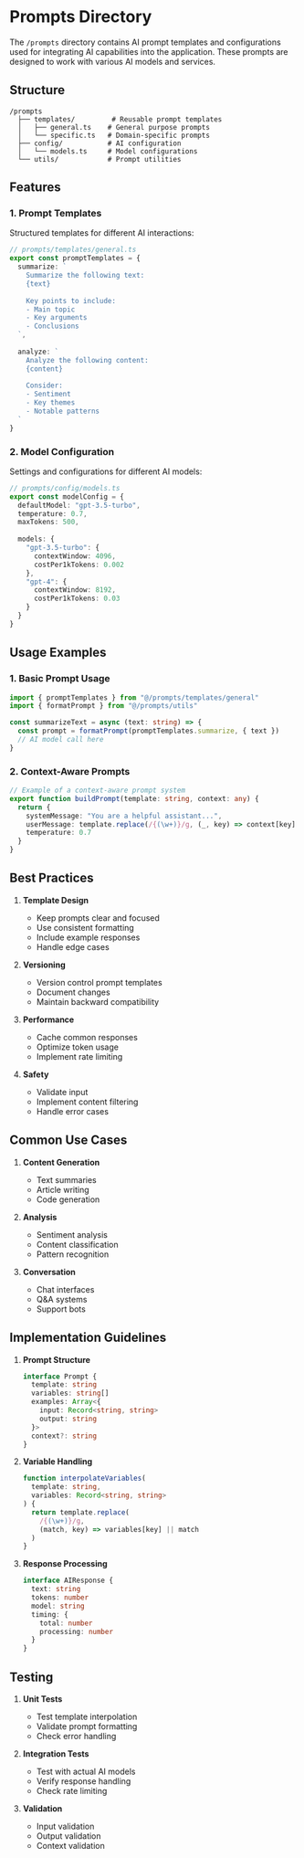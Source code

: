 # Prompts Directory

The `/prompts` directory contains AI prompt templates and configurations used for integrating AI capabilities into the application. These prompts are designed to work with various AI models and services.

## Structure

```plaintext
/prompts
  ├── templates/         # Reusable prompt templates
  │   ├── general.ts    # General purpose prompts
  │   └── specific.ts   # Domain-specific prompts
  ├── config/           # AI configuration
  │   └── models.ts     # Model configurations
  └── utils/            # Prompt utilities
```

## Features

### 1. Prompt Templates

Structured templates for different AI interactions:

```typescript
// prompts/templates/general.ts
export const promptTemplates = {
  summarize: `
    Summarize the following text:
    {text}
    
    Key points to include:
    - Main topic
    - Key arguments
    - Conclusions
  `,
  
  analyze: `
    Analyze the following content:
    {content}
    
    Consider:
    - Sentiment
    - Key themes
    - Notable patterns
  `
}
```

### 2. Model Configuration

Settings and configurations for different AI models:

```typescript
// prompts/config/models.ts
export const modelConfig = {
  defaultModel: "gpt-3.5-turbo",
  temperature: 0.7,
  maxTokens: 500,
  
  models: {
    "gpt-3.5-turbo": {
      contextWindow: 4096,
      costPer1kTokens: 0.002
    },
    "gpt-4": {
      contextWindow: 8192,
      costPer1kTokens: 0.03
    }
  }
}
```

## Usage Examples

### 1. Basic Prompt Usage

```typescript
import { promptTemplates } from "@/prompts/templates/general"
import { formatPrompt } from "@/prompts/utils"

const summarizeText = async (text: string) => {
  const prompt = formatPrompt(promptTemplates.summarize, { text })
  // AI model call here
}
```

### 2. Context-Aware Prompts

```typescript
// Example of a context-aware prompt system
export function buildPrompt(template: string, context: any) {
  return {
    systemMessage: "You are a helpful assistant...",
    userMessage: template.replace(/{(\w+)}/g, (_, key) => context[key] || ""),
    temperature: 0.7
  }
}
```

## Best Practices

1. **Template Design**
   - Keep prompts clear and focused
   - Use consistent formatting
   - Include example responses
   - Handle edge cases

2. **Versioning**
   - Version control prompt templates
   - Document changes
   - Maintain backward compatibility

3. **Performance**
   - Cache common responses
   - Optimize token usage
   - Implement rate limiting

4. **Safety**
   - Validate input
   - Implement content filtering
   - Handle error cases

## Common Use Cases

1. **Content Generation**
   - Text summaries
   - Article writing
   - Code generation

2. **Analysis**
   - Sentiment analysis
   - Content classification
   - Pattern recognition

3. **Conversation**
   - Chat interfaces
   - Q&A systems
   - Support bots

## Implementation Guidelines

1. **Prompt Structure**
   ```typescript
   interface Prompt {
     template: string
     variables: string[]
     examples: Array<{
       input: Record<string, string>
       output: string
     }>
     context?: string
   }
   ```

2. **Variable Handling**
   ```typescript
   function interpolateVariables(
     template: string,
     variables: Record<string, string>
   ) {
     return template.replace(
       /{(\w+)}/g,
       (match, key) => variables[key] || match
     )
   }
   ```

3. **Response Processing**
   ```typescript
   interface AIResponse {
     text: string
     tokens: number
     model: string
     timing: {
       total: number
       processing: number
     }
   }
   ```

## Testing

1. **Unit Tests**
   - Test template interpolation
   - Validate prompt formatting
   - Check error handling

2. **Integration Tests**
   - Test with actual AI models
   - Verify response handling
   - Check rate limiting

3. **Validation**
   - Input validation
   - Output validation
   - Context validation